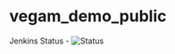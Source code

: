 # vegam_demo_public


Jenkins Status - ![Status](http://192.168.0.112:8080/buildStatus/icon?job=public_sonarqube_pipeline_pull)

<!-- Quality Gate Result - ![Analysis Result](http://192.168.0.112:8080/buildStatus/text?job=public_sonarqube_pipeline_pull) -->